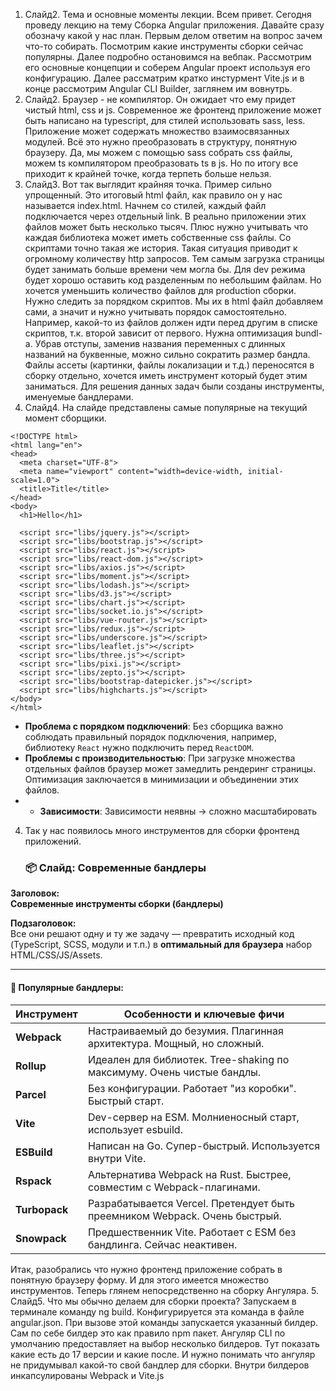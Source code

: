 1. Слайд2. Тема и основные моменты лекции.
   Всем привет. Сегодня проведу лекцию на тему Сборка Angular приложения.
   Давайте сразу обозначу какой у нас план. Первым делом ответим на вопрос зачем что-то собирать. Посмотрим какие инструменты сборки сейчас популярны. Далее подробно остановимся на вебпак. Рассмотрим его основные концепции и соберем Angular проект используя его конфигурацию. Далее рассматрим кратко инстурмент Vite.js и в конце рассмотрим Angular CLI Builder, заглянем им вовнутрь.
2. Слайд2.
   Браузер - не компилятор. Он ожидает что ему придет чистый html, css и js. Современное же фронтенд приложение может быть написано на typescript, для стилей использовать sass, less. Приложение может содержать множество взаимосвязанных модулей. Всё это нужно преобразовать в структуру, понятную браузеру.
   Да, мы можем с помощью sass собрать css файлы, можем ts компилятором преобразовать ts в js. Но по итогу все приходит к крайней точке, когда терпеть больше нельзя.
3. Слайд3. 
   Вот так выглядит крайняя точка. Пример сильно упрощенный. Это итоговый html файл, как правило он у нас называется index.html. Начнем со стилей, каждый файл подключается через отдельный link. В реально приложении этих файлов может быть несколько тысяч. Плюс нужно учитывать что каждая библиотека может иметь собственные css файлы. Со скриптами точно такая же история. Такая ситуация приводит к огромному количеству http запросов. Тем самым загрузка страницы будет занимать больше времени чем могла бы. Для dev режима будет хорошо оставить код разделенным по небольшим файлам. Но хочется уменьшить количество файлов для production сборки.
   Нужно следить за порядком скриптов. Мы их в html файл добавляем сами, а значит и нужно учитывать порядок самостоятельно. Например, какой-то из файлов должен идти перед другим в списке скриптов, т.к. второй зависит от первого.
   Нужна оптимизация bundl-a. Убрав отступы, заменив названия переменных с длинных названий на буквенные, можно сильно сократить размер бандла.
   Файлы ассеты (картинки, файлы локализации и т.д.) переносятся в сборку отдельно, хочется иметь инструмент который будет этим заниматься.
   Для решения данных задач были созданы инструменты, именуемые бандлерами.
4. Слайд4.
   На слайде представлены самые популярные на текущий момент сборщики.
   
   
		
```
<!DOCTYPE html>
<html lang="en">
<head>
  <meta charset="UTF-8">
  <meta name="viewport" content="width=device-width, initial-scale=1.0">
  <title>Title</title>
</head>
<body>
  <h1>Hello</h1>

  <script src="libs/jquery.js"></script>
  <script src="libs/bootstrap.js"></script>
  <script src="libs/react.js"></script>
  <script src="libs/react-dom.js"></script>
  <script src="libs/axios.js"></script>
  <script src="libs/moment.js"></script>
  <script src="libs/lodash.js"></script>
  <script src="libs/d3.js"></script>
  <script src="libs/chart.js"></script>
  <script src="libs/socket.io.js"></script>
  <script src="libs/vue-router.js"></script>
  <script src="libs/redux.js"></script>
  <script src="libs/underscore.js"></script>
  <script src="libs/leaflet.js"></script>
  <script src="libs/three.js"></script>
  <script src="libs/pixi.js"></script>
  <script src="libs/zepto.js"></script>
  <script src="libs/bootstrap-datepicker.js"></script>
  <script src="libs/highcharts.js"></script>
</body>
</html>   
```
- **Проблема с порядком подключений**: Без сборщика важно соблюдать правильный порядок подключения, например, библиотеку `React` нужно подключить перед `ReactDOM`.
- **Проблемы с производительностью**: При загрузке множества отдельных файлов браузер может замедлить рендеринг страницы. Оптимизация заключается в минимизации и объединении этих файлов.
- - **Зависимости**: Зависимости неявны → сложно масштабировать
4. Так у нас появилось много инструментов для сборки фронтенд приложений.
   ### 📦 Слайд: Современные бандлеры

**Заголовок:**  
**Современные инструменты сборки (бандлеры)**

**Подзаголовок:**  
Все они решают одну и ту же задачу — превратить исходный код (TypeScript, SCSS, модули и т.п.) в **оптимальный для браузера** набор HTML/CSS/JS/Assets.

---

#### 🔧 Популярные бандлеры:

|Инструмент|Особенности и ключевые фичи|
|---|---|
|**Webpack**|Настраиваемый до безумия. Плагинная архитектура. Мощный, но сложный.|
|**Rollup**|Идеален для библиотек. Tree-shaking по максимуму. Очень чистые бандлы.|
|**Parcel**|Без конфигурации. Работает "из коробки". Быстрый старт.|
|**Vite**|Dev-сервер на ESM. Молниеносный старт, использует esbuild.|
|**ESBuild**|Написан на Go. Супер-быстрый. Используется внутри Vite.|
|**Rspack**|Альтернатива Webpack на Rust. Быстрее, совместим с Webpack-плагинами.|
|**Turbopack**|Разрабатывается Vercel. Претендует быть преемником Webpack. Очень быстрый.|
|**Snowpack**|Предшественник Vite. Работает с ESM без бандлинга. Сейчас неактивен.|
Итак, разобрались что нужно фронтенд приложение собрать в понятную браузеру форму. И для этого имеется множество инструментов. Теперь глянем непосредственно на сборку Ангуляра.
5. Слайд5. Что мы обычно делаем для сборки проекта? Запускаем в терминале команду ng build. Конфигурируется эта команда  в файле angular.json. При вызове этой команды запускается указанный билдер. Сам по себе билдер это как правило npm пакет. Ангуляр CLI по умолчанию предоставляет на выбор несколько билдеров. Тут показать какие есть до 17 версии и какие после. И нужно понимать что ангуляр не придумывал какой-то свой бандлер для сборки. Внутри билдеров инкапсулированы Webpack и Vite.js
   
   

   